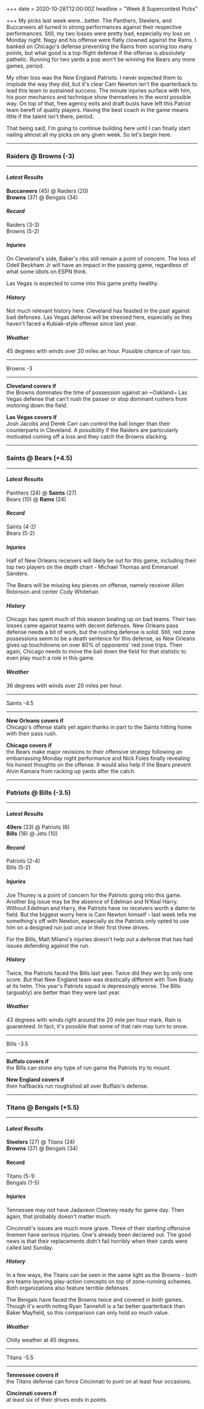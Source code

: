+++
date = 2020-10-28T12:00:00Z
headline = "Week 8 Supercontest Picks"

+++
My picks last week were...better. The Panthers, Steelers, and Buccaneers all turned in strong performances against their respective performances. Still, my two losses were pretty bad, especially my loss on Monday night. Nagy and his offense were flatly clowned against the Rams. I banked on Chicago's defense preventing the Rams from scoring too many points, but what good is a top-flight defense if the offense is absolutely pathetic. Running for two yards a pop won't be winning the Bears any more games, period.

My other loss was the New England Patriots. I never expected them to implode the way they did, but it's clear Cam Newton isn't the quarterback to lead this team to sustained success. The minute injuries surface with him, his poor mechanics and technique show themselves in the _worst_ possible way. On top of that, free agency exits and draft busts have left this Patriot team bereft of quality players. Having the best coach in the game means little if the talent isn't there, period.

That being said, I'm going to continue building here until I can finally start nailing almost all my picks on any given week. So let's begin here.

***

### Raiders @ Browns (-3)

***

#### _Latest Results_

**Buccaneers** (45) @ Raiders (20)  
**Browns** (37) @ Bengals (34)

#### _Record_

Raiders (3-3)  
Browns (5-2)

#### _Injuries_

On Cleveland's side, Baker's ribs still remain a point of concern. The loss of Odell Beckham Jr will have an impact in the passing game, regardless of what some idiots on ESPN think.

Las Vegas is expected to come into this game pretty healthy.

#### _History_

Not much relevant history here. Cleveland has feasted in the past against bad defenses. Las Vegas defense will be stressed here, especially as they haven't faced a Kubiak-style offense since last year.

#### _Weather_

45 degrees with winds over 20 miles an hour. Possible chance of rain too.

***

Browns -3

***

**Cleveland covers if**  
the Browns dominates the time of possession against an \~Oakland\~ Las Vegas defense that can't rush the passer or stop dominant rushers from motoring down the field.

**Las Vegas covers if**  
Josh Jacobs and Derek Carr can control the ball longer than their counterparts in Cleveland. A possibility if the Raiders are particularly motivated coming off a loss and they catch the Browns slacking.

***

### Saints @ Bears (+4.5)

***

#### _Latest Results_

Panthers (24) @ **Saints** (27)  
Bears (10) @ **Rams** (24)

#### _Record_

Saints (4-2)  
Bears (5-2)

#### _Injuries_

Half of New Orleans receivers will likely be out for this game, including their top two players on the depth chart - Michael Thomas and Emmanuel Sanders.

The Bears will be missing key pieces on offense, namely receiver Allen Robinson and center Cody Whitehair.

#### _History_

Chicago has spent much of this season beating up on bad teams. Their two losses came against teams with decent defenses. New Orleans pass defense needs a bit of work, but the rushing defense is solid. Still, red zone possessions seem to be a death sentence for this defense, as New Orleans gives up touchdowns on over 80% of opponents' red zone trips. Then again, Chicago needs to move the ball down the field for that statistic to even play much a role in this game.

#### _Weather_

36 degrees with winds over 20 miles per hour.

***

Saints -4.5

***

**New Orleans covers if**  
Chicago's offense stalls yet again thanks in part to the Saints hitting home with their pass rush.

**Chicago covers if**  
the Bears make major revisions to their offensive strategy following an embarrassing Monday night performance and Nick Foles finally revealing his honest thoughts on the offense. It would also help if the Bears prevent Alvin Kamara from racking up yards after the catch.

***

### Patriots @ Bills (-3.5)

***

#### _Latest Results_

**49ers** (33) @ Patriots (6)  
**Bills** (18) @ Jets (10)

#### _Record_

Patriots (2-4)  
Bills (5-2)

#### _Injuries_

Joe Thuney is a point of concern for the Patriots going into this game. Another big issue may be the absence of Edelman and N'Keal Harry. Without Edelman and Harry, the Patriots have no receivers worth a damn to field. But the biggest worry here is Cam Newton himself - last week tells me something's off with Newton, especially as the Patriots only opted to use him on a designed run just _once_ in their first three drives.

For the Bills, Matt Milano's injuries doesn't help out a defense that has had issues defending against the run.

#### _History_

Twice, the Patriots faced the Bills last year. Twice did they win by only one score. But that New England team was drastically different with Tom Brady at its helm. This year's Patriots squad is depressingly worse. The Bills (arguably) are better than they were last year.

#### _Weather_

43 degrees with winds right around the 20 mile per hour mark. Rain is guaranteed. In fact, it's possible that some of that rain may turn to snow.

***

Bills -3.5

***

**Buffalo covers if**  
the Bills can stone any type of run game the Patriots try to mount.

**New England covers if**  
their halfbacks run roughshod all over Buffalo's defense.

***

### Titans @ Bengals (+5.5)

***

#### _Latest Results_

**Steelers** (27) @ Titans (24)  
**Browns** (37) @ Bengals (34)

#### Record

Titans (5-1)  
Bengals (1-5)

#### _Injuries_

Tennessee may not have Jadaveon Clowney ready for game day. Then again, that probably doesn't matter much.

Cincinnati's issues are much more grave. Three of their starting offensive linemen have serious injuries. One's already been declared out. The good news is that their replacements didn't fail horribly when their cards were called last Sunday.

#### _History_

In a few ways, the Titans can be seen in the same light as the Browns - both are teams layering play-action concepts on top of zone-running schemes. Both organizations also feature terrible defenses.  

The Bengals have faced the Browns twice and covered in both games. Though it's worth noting Ryan Tannehill is a far better quarterback than Baker Mayfield, so this comparison can only hold so much value.

#### _Weather_

Chilly weather at 45 degrees.

***

Titans -5.5

***

**Tennessee covers if**  
the Titans defense can force Cincinnati to punt on at least four occasions.

**Cincinnati covers if**  
at least six of their drives ends in points.